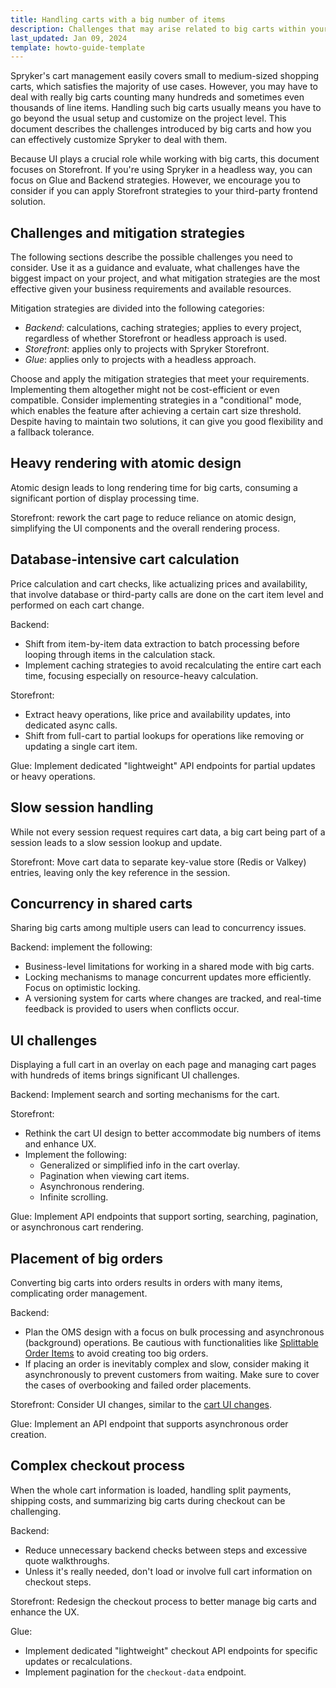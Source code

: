 ```yaml
---
title: Handling carts with a big number of items
description: Challenges that may arise related to big carts within your Spryker store and how to solve them
last_updated: Jan 09, 2024
template: howto-guide-template
---
```


Spryker's cart management easily covers small to medium-sized shopping carts, which satisfies the majority of use cases. However, you may have to deal with really big carts counting many hundreds and sometimes even thousands of line items. Handling such big carts usually means you have to go beyond the usual setup and customize on the project level. This document describes the challenges introduced by big carts and how you can effectively customize Spryker to deal with them.

Because UI plays a crucial role while working with big carts, this document focuses on Storefront. If you're using Spryker in a headless way, you can focus on Glue and Backend strategies. However, we encourage you to consider if you can apply Storefront strategies to your third-party frontend solution.

## Challenges and mitigation strategies

The following sections describe the possible challenges you need to consider. Use it as a guidance and evaluate, what challenges have the biggest impact on your project, and what mitigation strategies are the most effective given your business requirements and available resources.

Mitigation strategies are divided into the following categories:

- *Backend*: calculations, caching strategies; applies to every project, regardless of whether Storefront or headless approach is used.
- *Storefront*: applies only to projects with Spryker Storefront.
- *Glue*: applies only to projects with a headless approach.

Choose and apply the mitigation strategies that meet your requirements. Implementing them altogether might not be cost-efficient or even compatible. Consider implementing strategies in a "conditional" mode, which enables the feature after achieving a certain cart size threshold. Despite having to maintain two solutions, it can give you good flexibility and a fallback tolerance.

## Heavy rendering with atomic design

Atomic design leads to long rendering time for big carts, consuming a significant portion of display processing time.

Storefront: rework the cart page to reduce reliance on atomic design, simplifying the UI components and the overall rendering process.


## Database-intensive cart calculation

Price calculation and cart checks, like actualizing prices and availability, that involve database or third-party calls are done on the cart item level and performed on each cart change.

Backend:
- Shift from item-by-item data extraction to batch processing before looping through items in the calculation stack.
- Implement caching strategies to avoid recalculating the entire cart each time, focusing especially on resource-heavy calculation.

Storefront:
- Extract heavy operations, like price and availability updates, into dedicated async calls.
- Shift from full-cart to partial lookups for operations like removing or updating a single cart item.

Glue: Implement dedicated "lightweight" API endpoints for partial updates or heavy operations.


## Slow session handling

While not every session request requires cart data, a big cart being part of a session leads to a slow session lookup and update.

Storefront: Move cart data to separate key-value store (Redis or Valkey) entries, leaving only the key reference in the session.

## Concurrency in shared carts

Sharing big carts among multiple users can lead to concurrency issues.

Backend: implement the following:
- Business-level limitations for working in a shared mode with big carts.
- Locking mechanisms to manage concurrent updates more efficiently. Focus on optimistic locking.
- A versioning system for carts where changes are tracked, and real-time feedback is provided to users when conflicts occur.

## UI challenges

Displaying a full cart in an overlay on each page and managing cart pages with hundreds of items brings significant UI challenges.

Backend: Implement search and sorting mechanisms for the cart.

Storefront:
- Rethink the cart UI design to better accommodate big numbers of items and enhance UX.
- Implement the following:
  - Generalized or simplified info in the cart overlay.
  - Pagination when viewing cart items.
  - Asynchronous rendering.
  - Infinite scrolling.

Glue: Implement API endpoints that support sorting, searching, pagination, or asynchronous cart rendering.


## Placement of big orders

Converting big carts into orders results in orders with many items, complicating order management.

Backend:
- Plan the OMS design with a focus on bulk processing and asynchronous (background) operations. Be cautious with functionalities like [Splittable Order Items](/docs/pbc/all/order-management-system/{{page.version}}/base-shop/order-management-feature-overview/splittable-order-items-overview.html) to avoid creating too big orders.
- If placing an order is inevitably complex and slow, consider making it asynchronously to prevent customers from waiting. Make sure to cover the cases of overbooking and failed order placements.

Storefront: Consider UI changes, similar to the [cart UI changes](#ui-challenges).

Glue: Implement an API endpoint that supports asynchronous order creation.

## Complex checkout process

When the whole cart information is loaded, handling split payments, shipping costs, and summarizing big carts during checkout can be challenging.

Backend:
- Reduce unnecessary backend checks between steps and excessive quote walkthroughs.
- Unless it's really needed, don't load or involve full cart information on checkout steps.

Storefront: Redesign the checkout process to better manage big carts and enhance the UX.

Glue:
- Implement dedicated "lightweight" checkout API endpoints for specific updates or recalculations.
- Implement pagination for the `checkout-data` endpoint.
